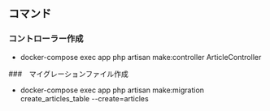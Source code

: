 ## コマンド
### コントローラー作成
- docker-compose exec app php artisan make:controller ArticleController

###　マイグレーションファイル作成
- docker-compose exec app php artisan make:migration create_articles_table --create=articles